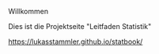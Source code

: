 Willkommen

Dies ist die Projektseite "Leitfaden Statistik"

https://lukasstammler.github.io/statbook/ 
